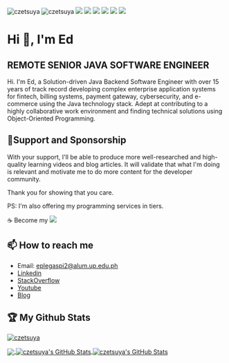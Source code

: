 <p align="left"> 
    <img src="https://visitor-badge.laobi.icu/badge?page_id=czetsuya" alt="czetsuya" />
    <img src="https://komarev.com/ghpvc/?username=czetsuya" alt="czetsuya" /> 
    <img src="https://img.shields.io/github/followers/czetsuya?style=social" />
    <img src="https://img.shields.io/github/stars/czetsuya/czetsuya?style=social" />
    <img src="https://img.shields.io/github/watchers/czetsuya/czetsuya?style=social" />
    <img src="https://img.shields.io/github/size/czetsuya/czetsuya/README.md" />
    <img src="https://img.shields.io/github/last-commit/czetsuya/czetsuya" />
    <img src="https://img.shields.io/github/contributors/czetsuya/czetsuya" />
</p>

# Hi 👋, I'm Ed
## REMOTE SENIOR JAVA SOFTWARE ENGINEER
Hi. I'm Ed, a Solution-driven Java Backend Software Engineer with over 15 years of track record developing complex enterprise application systems for fintech, billing systems, payment gateway, cybersecurity, and e-commerce using the Java technology stack. Adept at contributing to a highly collaborative work environment and finding technical solutions using Object-Oriented Programming.

## 🤝Support and Sponsorship
With your support, I'll be able to produce more well-researched and high-quality learning videos and blog articles. It will validate that what I'm doing is relevant and motivate me to do more content for the developer community.

Thank you for showing that you care. 

PS: I'm also offering my programming services in tiers.

☕️ Become my [![](https://img.shields.io/static/v1?label=Sponsor&message=%E2%9D%A4&logo=GitHub&color=%23fe8e86)](https://github.com/sponsors/czetsuya)

## 📫 How to reach me
- Email: eplegaspi2@alum.up.edu.ph
- [Linkedin](https://www.linkedin.com/in/czetsuya)
- [StackOverflow](https://stackoverflow.com/users/689416)
- [Youtube](https://www.youtube.com/channel/UCohlQvNpYzRzPWZTX5mBSsg)
- [Blog](http://www.czetsuyatech.com)

## :trophy: My Github Stats

<p>
  <a href="https://github.com/czetsuya/github-profile-trophy"><img src="https://github-profile-trophy.vercel.app/?username=czetsuya&theme=onedark" alt="czetsuya" />
</p>
    
<a href="https://github.com/czetsuya">
  <img align="center" src="https://github-readme-stats.vercel.app/api/top-langs/?username=czetsuya&title_color=ffffff&text_color=c9cacc&icon_color=2bbc8a&bg_color=1d1f21" />
</a>

<a href="https://github.com/czetsuya">
  <img align="center" src="https://github-readme-stats.vercel.app/api?username=czetsuya&show_icons=true&line_height=27&count_private=true&title_color=ffffff&text_color=c9cacc&icon_color=2bbc8a&bg_color=1d1f21" alt="czetsuya's GitHub Stats" />
</a>

<a href="https://github.com/czetsuya">
  <img align="center" src="https://github-readme-streak-stats.herokuapp.com/?user=czetsuya&theme=dark" alt="czetsuya's GitHub Stats" />
</a>

